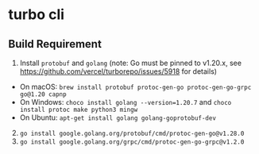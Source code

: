 # turbo cli

## Build Requirement

1. Install `protobuf` and `golang` (note: Go must be pinned to v1.20.x, see https://github.com/vercel/turborepo/issues/5918 for details)

- On macOS: `brew install protobuf protoc-gen-go protoc-gen-go-grpc go@1.20 capnp`
- On Windows: `choco install golang --version=1.20.7` and `choco install protoc make python3 mingw`
- On Ubuntu: `apt-get install golang golang-goprotobuf-dev`

2. `go install google.golang.org/protobuf/cmd/protoc-gen-go@v1.28.0`
3. `go install google.golang.org/grpc/cmd/protoc-gen-go-grpc@v1.2.0`
